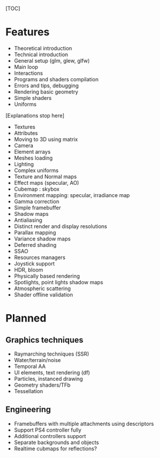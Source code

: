 [TOC]

# Features

- Theoretical introduction
- Technical introduction
- General setup (glm, glew, glfw)
- Main loop
- Interactions
- Programs and shaders compilation
- Errors and tips, debugging
- Rendering basic geometry
- Simple shaders
- Uniforms

[Explanations stop here]

- Textures
- Attributes
- Moving to 3D using matrix
- Camera
- Element arrays
- Meshes loading
- Lighting
- Complex uniforms
- Texture and Normal maps
- Effect maps (specular, AO)
- Cubemap : skybox
- Environment mapping: specular, irradiance map
- Gamma correction
- Simple framebuffer
- Shadow maps
- Antialiasing
- Distinct render and display resolutions
- Parallax mapping
- Variance shadow maps
- Deferred shading
- SSAO
- Resources managers
- Joystick support
- HDR, bloom
- Physically based rendering
- Spotlights, point lights shadow maps
- Atmospheric scattering
- Shader offline validation

# Planned

## Graphics techniques

- Raymarching techniques (SSR)
- Water/terrain/noise
- Temporal AA
- UI elements, text rendering (df)
- Particles, instanced drawing
- Geometry shaders/TFb
- Tessellation

## Engineering

- Framebuffers with multiple attachments using descriptors
- Support PS4 controller fully
- Additional controllers support
- Separate backgrounds and objects
- Realtime cubmaps for reflections?
